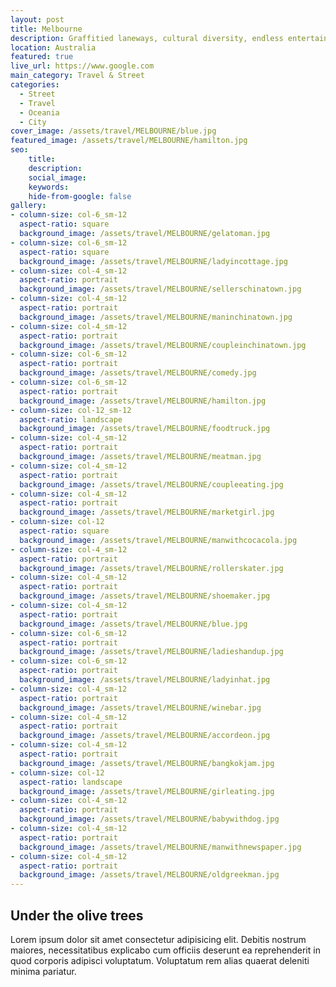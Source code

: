 ```yaml
---
layout: post
title: Melbourne
description: Graffitied laneways, cultural diversity, endless entertainment and best coffee breaks are just a few words to describe you...
location: Australia
featured: true
live_url: https://www.google.com
main_category: Travel & Street
categories:
  - Street
  - Travel
  - Oceania
  - City
cover_image: /assets/travel/MELBOURNE/blue.jpg
featured_image: /assets/travel/MELBOURNE/hamilton.jpg
seo:
    title:
    description:
    social_image:
    keywords:
    hide-from-google: false 
gallery:
- column-size: col-6_sm-12
  aspect-ratio: square
  background_image: /assets/travel/MELBOURNE/gelatoman.jpg
- column-size: col-6_sm-12
  aspect-ratio: square
  background_image: /assets/travel/MELBOURNE/ladyincottage.jpg
- column-size: col-4_sm-12
  aspect-ratio: portrait
  background_image: /assets/travel/MELBOURNE/sellerschinatown.jpg
- column-size: col-4_sm-12
  aspect-ratio: portrait
  background_image: /assets/travel/MELBOURNE/maninchinatown.jpg
- column-size: col-4_sm-12
  aspect-ratio: portrait
  background_image: /assets/travel/MELBOURNE/coupleinchinatown.jpg
- column-size: col-6_sm-12
  aspect-ratio: portrait
  background_image: /assets/travel/MELBOURNE/comedy.jpg
- column-size: col-6_sm-12
  aspect-ratio: portrait
  background_image: /assets/travel/MELBOURNE/hamilton.jpg
- column-size: col-12_sm-12
  aspect-ratio: landscape
  background_image: /assets/travel/MELBOURNE/foodtruck.jpg
- column-size: col-4_sm-12
  aspect-ratio: portrait
  background_image: /assets/travel/MELBOURNE/meatman.jpg
- column-size: col-4_sm-12
  aspect-ratio: portrait
  background_image: /assets/travel/MELBOURNE/coupleeating.jpg
- column-size: col-4_sm-12
  aspect-ratio: portrait
  background_image: /assets/travel/MELBOURNE/marketgirl.jpg
- column-size: col-12
  aspect-ratio: square
  background_image: /assets/travel/MELBOURNE/manwithcocacola.jpg
- column-size: col-4_sm-12
  aspect-ratio: portrait
  background_image: /assets/travel/MELBOURNE/rollerskater.jpg
- column-size: col-4_sm-12
  aspect-ratio: portrait
  background_image: /assets/travel/MELBOURNE/shoemaker.jpg
- column-size: col-4_sm-12
  aspect-ratio: portrait
  background_image: /assets/travel/MELBOURNE/blue.jpg
- column-size: col-6_sm-12
  aspect-ratio: portrait
  background_image: /assets/travel/MELBOURNE/ladieshandup.jpg
- column-size: col-6_sm-12
  aspect-ratio: portrait
  background_image: /assets/travel/MELBOURNE/ladyinhat.jpg
- column-size: col-4_sm-12
  aspect-ratio: portrait
  background_image: /assets/travel/MELBOURNE/winebar.jpg
- column-size: col-4_sm-12
  aspect-ratio: portrait
  background_image: /assets/travel/MELBOURNE/accordeon.jpg
- column-size: col-4_sm-12
  aspect-ratio: portrait
  background_image: /assets/travel/MELBOURNE/bangkokjam.jpg
- column-size: col-12
  aspect-ratio: landscape
  background_image: /assets/travel/MELBOURNE/girleating.jpg
- column-size: col-4_sm-12
  aspect-ratio: portrait
  background_image: /assets/travel/MELBOURNE/babywithdog.jpg
- column-size: col-4_sm-12
  aspect-ratio: portrait
  background_image: /assets/travel/MELBOURNE/manwithnewspaper.jpg
- column-size: col-4_sm-12
  aspect-ratio: portrait
  background_image: /assets/travel/MELBOURNE/oldgreekman.jpg
---
```


## Under the olive trees

Lorem ipsum dolor sit amet consectetur adipisicing elit. Debitis nostrum maiores, necessitatibus explicabo cum officiis deserunt ea reprehenderit in quod corporis adipisci voluptatum. Voluptatum rem alias quaerat deleniti minima pariatur.